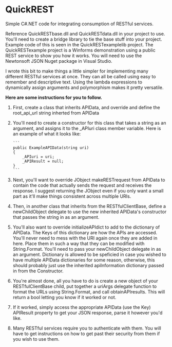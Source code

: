 # QuickREST

Simple C#.NET code for integrating consumption of RESTful services.

Reference QuickRESTbase.dll and QuickRESTdata.dll in your project to use.  You'll need to create a bridge library to tie the base stuff into your project.  Example code of this is seen in the QuickRESTexamplelib project.  The QuickRESTexample project is a Winforms demonstration using a public REST service to show you how it works.  You will need to use the Newtonsoft JSON Nuget package in Visual Studio.

I wrote this bit to make things a little simpler for implementing many different RESTful services at once.  They can all be called using easy to remember and descriptive text.  Using the lambda expressions to dynamically assign arguments and polymorphism makes it pretty versatile.

**Here are some instructions for you to follow.**

1. First, create a class that inherits APIData, and override and define the root_api_url string inherted from APIData

2. You'll need to create a constructor for this class that takes a string as an argument, and assigns it to the _APIuri class member variable.  Here is an example of what it looks like:
   
       ```
	   public ExampleAPIData(string uri)
       {            
           _APIuri = uri;
           _APIResult = null;
       }
	   ```
3. Next, you'll want to override JObject makeRESTrequest from APIData to contain the code that actually sends the request and receives the response.  I suggest returning the JObject even if you only want a small part as it'll make things consistent across multiple URIs.
4. Then, in another class that inherits from the RESTfulClientBase, define a newChildObject delegate to use the new inherited APIData's constructor that passes the string in as an argument.
5. You'll also want to override initializeAPIdict to add to the dictionary of APIData.  The Keys of this dictionary are how the APIs are accessed.  You'll never need to mess with the URI again once they are added in here.  Place them in such a way that they can be modified with String.Format.  You'll need to pass your newChildObject delegate in as an argument.  Dictionary is allowed to be speficied in case you wished to have multiple APIData dictionaries for some reason, otherwise, this should probably just use the inherited apiInformation dictionary passed in from the Constructor.
6. You're almost done, all you have to do is create a new object of your RESTfulClientBase child, put together a uriArgs delegate function to format the URLs using String.Format, and call obtainAPIresults.  This will return a bool letting you know if it worked or not.
7. If it worked, simply access the appropriate APIData (use the Key) APIResult property to get your JSON response, parse it however you'd like.
8. Many RESTful services require you to authenticate with them.  You will have to get instructions on how to get past their security from them if you wish to use them.
